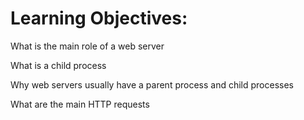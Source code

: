 # Learning Objectives:

What is the main role of a web server

What is a child process

Why web servers usually have a parent process and child processes

What are the main HTTP requests
